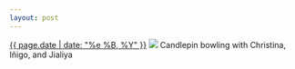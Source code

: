```yaml
---
layout: post
---
```


<p>
  <time><a href="/6">{{ page.date | date: "%e %B, %Y" }}</a></time>
  <a href="/6"><img src="{{ site.assets_url }}/6.jpg"/></a>
  <span>Candlepin bowling with Christina, Iñigo, and Jialiya</span>
</p>
